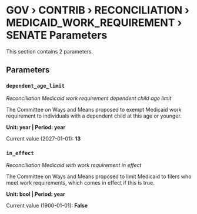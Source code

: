 # GOV › CONTRIB › RECONCILIATION › MEDICAID_WORK_REQUIREMENT › SENATE Parameters

This section contains 2 parameters.

## Parameters

### `dependent_age_limit`
*Reconciliation Medicaid work requirement dependent child age limit*

The Committee on Ways and Means proposed to exempt Medicaid work requirement to individuals with a dependent child at this age or younger.

**Unit: year | Period: year**

Current value (2027-01-01): **13**


### `in_effect`
*Reconciliation Medicaid with work requirement in effect*

The Committee on Ways and Means proposed to limit Medicaid to filers who meet work requirements, which comes in effect if this is true.

**Unit: bool | Period: year**

Current value (1900-01-01): **False**

